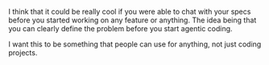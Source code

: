 I think that it could be really cool if you were able to chat with your specs before you started working on any feature or anything. The idea being that you can clearly define the problem before you start agentic coding.

I want this to be something that people can use for anything, not just coding projects.
